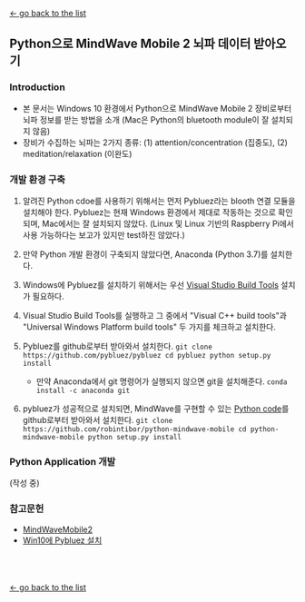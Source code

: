 [← go back to the list](README.md)

## Python으로 MindWave Mobile 2 뇌파 데이터 받아오기

### Introduction
- 본 문서는 Windows 10 환경에서 Python으로 MindWave Mobile 2 장비로부터 뇌파 정보를 받는 방법을 소개 (Mac은 Python의 bluetooth module이 잘 설치되지 않음)
- 장비가 수집하는 뇌파는 2가지 종류: (1) attention/concentration (집중도), (2) meditation/relaxation (이완도)

### 개발 환경 구축
1. 알려진 Python cdoe를 사용하기 위해서는 먼저 Pybluez라는 blooth 연결 모듈을 설치해야 한다. Pybluez는 현재 Windows 환경에서 제대로 작동하는 것으로 확인되며, Mac에서는 잘 설치되지 않았다. (Linux 및 Linux 기반의 Raspberry Pi에서 사용 가능하다는 보고가 있지만 test하진 않았다.)

1. 만약 Python 개발 환경이 구축되지 않았다면, Anaconda (Python 3.7)를 설치한다.

1. Windows에 Pybluez를 설치하기 위해서는 우선 [Visual Studio Build Tools](https://www.visualstudio.com/pl/thank-you-downloading-visual-studio/?sku=BuildTools&rel=15) 설치가 필요하다.

1. Visual Studio Build Tools를 실행하고 그 중에서 "Visual C++ build tools"과 "Universal Windows Platform build tools" 두 가지를 체크하고 설치한다.

1. Pybluez를 github로부터 받아와서 설치한다.
    `
    git clone https://github.com/pybluez/pybluez
    cd pybluez
    python setup.py install
    `

    - 만약 Anaconda에서 git 명령어가 실행되지 않으면 git을 설치해준다.
    `
    conda install -c anaconda git
    `

1. pybluez가 성공적으로 설치되면, MindWave를 구현할 수 있는 [Python code](https://github.com/robintibor/python-mindwave-mobile)를 github로부터 받아와서 설치한다.
    `
    git clone https://github.com/robintibor/python-mindwave-mobile
    cd python-mindwave-mobile
    python setup.py install
    `

### Python Application 개발
(작성 중)

### 참고문헌
- [MindWaveMobile2](http://download.neurosky.com/public/Products/MindWave%20Mobile%202/MindWave%20Mobile%202%20User%20Guide%20.pdf)
- [Win10에 Pybluez 설치](https://github.com/pybluez/pybluez/issues/180#issuecomment-448102727)


<br><br><br>
[← go back to the list](https://HandongHCI.github.io/Tutorials)
